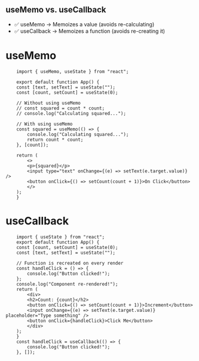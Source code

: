 useMemo vs. useCallback 
---------------------------
* ✅ useMemo → Memoizes a value (avoids re-calculating)
* ✅ useCallback → Memoizes a function (avoids re-creating it)

useMemo
=========

        import { useMemo, useState } from "react";

        export default function App() {
        const [text, setText] = useState("");
        const [count, setCount] = useState(0);

        // Without using useMemo
        // const squared = count * count;
        // console.log("Calculating squared...");

        // With using useMemo
        const squared = useMemo(() => {
            console.log("Calculating squared...");
            return count * count;
        }, [count]);

        return (
            <>
            <p>{squared}</p>
            <input type="text" onChange={(e) => setText(e.target.value)} />
            <button onClick={() => setCount(count + 1)}>On Click</button>
            </>
        );
        }

useCallback
============

        import { useState } from "react";
        export default function App() {
        const [count, setCount] = useState(0);
        const [text, setText] = useState("");

        // Function is recreated on every render
        const handleClick = () => {
            console.log("Button clicked!");
        };
        console.log("Component re-rendered!");
        return (
            <div>
            <h2>Count: {count}</h2>
            <button onClick={() => setCount(count + 1)}>Increment</button>
            <input onChange={(e) => setText(e.target.value)} placeholder="Type something" />
            <button onClick={handleClick}>Click Me</button>
            </div>
        );
        }
        const handleClick = useCallback(() => {
            console.log("Button clicked!");
        }, []);





